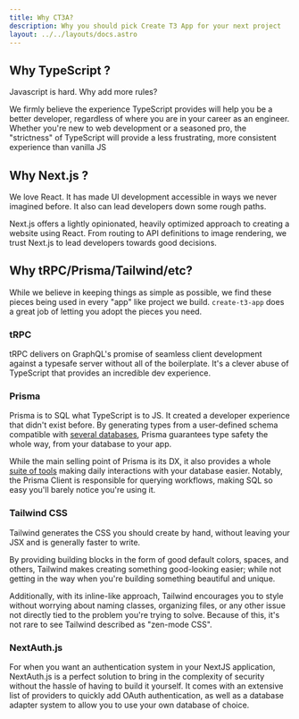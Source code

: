 ```yaml
---
title: Why CT3A?
description: Why you should pick Create T3 App for your next project
layout: ../../layouts/docs.astro
---
```


## Why TypeScript ?

Javascript is hard. Why add more rules?

We firmly believe the experience TypeScript provides will help you be a better developer, regardless of where you are in your career as an engineer. Whether you're new to web development or a seasoned pro, the "strictness" of TypeScript will provide a less frustrating, more consistent experience than vanilla JS

## Why Next.js ?

We love React. It has made UI development accessible in ways we never imagined before. It also can lead developers down some rough paths.

Next.js offers a lightly opinionated, heavily optimized approach to creating a website using React. From routing to API definitions to image rendering, we trust Next.js to lead developers towards good decisions.

## Why tRPC/Prisma/Tailwind/etc?

While we believe in keeping things as simple as possible, we find these pieces being used in every "app" like project we build. `create-t3-app` does a great job of letting you adopt the pieces you need.

### tRPC

tRPC delivers on GraphQL's promise of seamless client development against a typesafe server without all of the boilerplate. It's a clever abuse of TypeScript that provides an incredible dev experience.

### Prisma

Prisma is to SQL what TypeScript is to JS. It created a developer experience that didn't exist before. By generating types from a user-defined schema compatible with [several databases](https://www.prisma.io/docs/concepts/database-connectors), Prisma guarantees type safety the whole way, from your database to your app.

While the main selling point of Prisma is its DX, it also provides a whole [suite of tools](https://www.prisma.io/docs/concepts/overview/should-you-use-prisma#-you-want-a-tool-that-holistically-covers-your-database-workflows) making daily interactions with your database easier. Notably, the Prisma Client is responsible for querying workflows, making SQL so easy you'll barely notice you're using it.

### Tailwind CSS

Tailwind generates the CSS you should create by hand, without leaving your JSX and is generally faster to write.

By providing building blocks in the form of good default colors, spaces, and others, Tailwind makes creating something good-looking easier; while not getting in the way when you're building something beautiful and unique.

Additionally, with its inline-like approach, Tailwind encourages you to style without worrying about naming classes, organizing files, or any other issue not directly tied to the problem you're trying to solve. Because of this, it's not rare to see Tailwind described as "zen-mode CSS".

### NextAuth.js

For when you want an authentication system in your NextJS application, NextAuth.js is a perfect solution to bring in the complexity of security without the hassle of having to build it yourself. It comes with an extensive list of providers to quickly add OAuth authentication, as well as a database adapter system to allow you to use your own database of choice.
